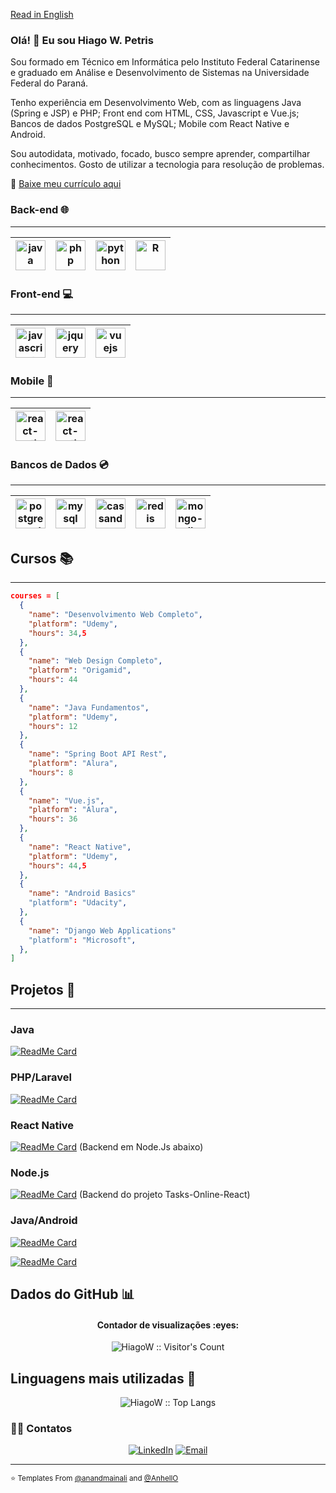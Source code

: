 <a href="https://github.com/HiagoW/HiagoW/blob/main/README.en.md">Read in English</a>

### Olá! 👋 Eu sou Hiago W. Petris

<!-- Source: https://github.com/kautukkundan/Awesome-Profile-README-templates/blob/master/code-styled/anandmainali.md -->
<!-- How create awesome templates: https://github.com/matiassingers/awesome-readme -->
<!--
**HiagoW/HiagoW** is a ✨ _special_ ✨ repository because its `README.md` (this file) appears on your GitHub profile.

Here are some ideas to get you started:

- 🔭 I’m currently working on ...
- 🌱 I’m currently learning ...
- 👯 I’m looking to collaborate on ...
- 🤔 I’m looking for help with ...
- 💬 Ask me about ...
- 📫 How to reach me: ...
- 😄 Pronouns: ...
- ⚡ Fun fact: ...
-->

<div>
<p>
  Sou formado em Técnico em Informática pelo Instituto Federal Catarinense e graduado em Análise e Desenvolvimento de Sistemas na Universidade Federal do Paraná.

  Tenho experiência em Desenvolvimento Web, com as linguagens Java (Spring e JSP) e PHP; Front end com HTML, CSS, Javascript e Vue.js; Bancos de dados PostgreSQL e MySQL; Mobile com React Native e Android.

  Sou autodidata, motivado, focado, busco sempre aprender, compartilhar conhecimentos. Gosto de utilizar a tecnologia para resolução de problemas.
</p>
  
  📃 <a href="https://1drv.ms/b/s!As-YQNdbq695rkb355ybXAp91DkZ?e=0zRz9i">Baixe meu currículo aqui</a>
</div>

### Back-end 🌐
<hr>

| [<img src="https://cdn2.iconfinder.com/data/icons/designer-skills/128/code-programming-java-software-develop-command-language-256.png" alt="java" title="Java" width="48">](#) | [<img src="https://cdn3.iconfinder.com/data/icons/popular-services-brands/512/php-256.png" alt="php"  title="PHP" width="48">](#) | [<img src="https://cdn4.iconfinder.com/data/icons/logos-and-brands/512/267_Python_logo-256.png" alt="python" title="Python" width="48">](#) | [<img src="https://cdn4.iconfinder.com/data/icons/logos-and-brands/512/285_R_Project_logo-128.png" alt="R" title="R" width="48">](#)
|---|---|---|---|

### Front-end 💻
<hr>

| [<img src="https://cdn2.iconfinder.com/data/icons/designer-skills/128/code-programming-javascript-software-develop-command-language-256.png" alt="javascript" title="Javascript"  width="48">](#) | [<img src="https://cdn2.iconfinder.com/data/icons/designer-skills/128/code-programming-javascript-jquery-develop-framework-language-256.png" alt="jquery" title="JQuery" width="48">](#) | [<img src="https://cdn4.iconfinder.com/data/icons/logos-and-brands/512/367_Vuejs_logo-256.png" alt="vuejs" title='VueJS' width="48">](#)
|---|---|---|

### Mobile 📱
<hr>

| [<img src="https://cdn0.iconfinder.com/data/icons/logos-brands-in-colors/128/react_color-256.png" alt="react-native" title="React Native" width="48">](#) | [<img src="https://cdn1.iconfinder.com/data/icons/logotypes/32/android-256.png" alt="react-native" title="Android" width="48">](#)
|---|---|

### Bancos de Dados 💿
<hr>

| [<img src="https://cdn.worldvectorlogo.com/logos/postgresql.svg" alt="postgre-sql" title="Postgre SQL" width="48">](#) | [<img src="https://cdn.worldvectorlogo.com/logos/mysql-6.svg" alt="mysql" title="MySQL" width="48">](#) | [<img src="https://cdn.worldvectorlogo.com/logos/cassandra.svg" alt="cassandra" title="Cassandra" width="48">](#) | [<img src="https://cdn.worldvectorlogo.com/logos/redis.svg" alt="redis" title="Redis" width="48">](#) | [<img src="https://cdn.worldvectorlogo.com/logos/mongodb-icon-1.svg" alt="mongo-db" title="Mongo DB" width="48">](#)
|---|---|---|---|---|
 
<!-- ### Outras Ferramentas 🛠️
<hr>

* Pandas
* Matplotlib
* Numpy
* Seaborn
* PowerBI -->

## Cursos 📚

<hr>

```json
courses = [
  {
    "name": "Desenvolvimento Web Completo",
    "platform": "Udemy",
    "hours": 34,5
  },
  {
    "name": "Web Design Completo",
    "platform": "Origamid",
    "hours": 44
  },
  {
    "name": "Java Fundamentos",
    "platform": "Udemy",
    "hours": 12
  },
  {
    "name": "Spring Boot API Rest",
    "platform": "Alura",
    "hours": 8
  },
  {
    "name": "Vue.js",
    "platform": "Alura",
    "hours": 36
  },
  {
    "name": "React Native",
    "platform": "Udemy",
    "hours": 44,5
  },
  {
    "name": "Android Basics"
    "platform": "Udacity",
  },
  {
    "name": "Django Web Applications"
    "platform": "Microsoft",
  },
]
```

## Projetos 📁
<hr/>

### Java

[![ReadMe Card](https://github-readme-stats.vercel.app/api/pin/?username=HiagoW&repo=SIJOGA&show_owner=true)](https://github.com/HiagoW/SIJOGA)

### PHP/Laravel

[![ReadMe Card](https://github-readme-stats.vercel.app/api/pin/?username=HiagoW&repo=IntercampiUFPR&show_owner=true)](https://github.com/HiagoW/IntercampiUFPR)

### React Native

[![ReadMe Card](https://github-readme-stats.vercel.app/api/pin/?username=HiagoW&repo=Tasks-Online-React&show_owner=true)](https://github.com/HiagoW/Tasks-Online-React)
(Backend em Node.Js abaixo)

### Node.js

[![ReadMe Card](https://github-readme-stats.vercel.app/api/pin/?username=HiagoW&repo=Tasks-Backend-Node&show_owner=true)](https://github.com/HiagoW/Tasks-Backend-Node)
(Backend do projeto Tasks-Online-React)

### Java/Android

[![ReadMe Card](https://github-readme-stats.vercel.app/api/pin/?username=HiagoW&repo=FinApp&show_owner=true)](https://github.com/HiagoW/FinApp)

[![ReadMe Card](https://github-readme-stats.vercel.app/api/pin/?username=HiagoW&repo=HarrysQuiz&show_owner=true)](https://github.com/HiagoW/HarrysQuiz)


## Dados do GitHub :bar_chart:

<!-- Source: https://github.com/kautukkundan/Awesome-Profile-README-templates/edit/master/code-styled/AnhellO.md -->

<h4 align="center">Contador de visualizações :eyes:</h4>

<p align="center"><img src="https://profile-counter.glitch.me/{HiagoW}/count.svg" alt="HiagoW :: Visitor's Count" /></p>

## Linguagens mais utilizadas :tongue:

<p align="center"><img src="https://github-readme-stats.vercel.app/api/top-langs/?username=HiagoW&langs_count=10&theme=tokyonight&layout=compact" alt="HiagoW :: Top Langs" /></p>

<h3> 🤝🏻 Contatos </h3>

<p align="center">
<a href="https://www.linkedin.com/in/hiago-petris/" target="_blank"><img alt="LinkedIn" src="https://img.shields.io/badge/LinkedIn-@hiago.petris-blue?style=flat&logo=linkedin"></a>
<a href="mailto:hiago.petris@gmail.com"><img alt="Email" src="https://img.shields.io/badge/Email-hiago.petris@gmail.com-blue?style=flat&logo=gmail"></a>
</p>

<hr>


<small>⭐️ Templates From [@anandmainali](https://github.com/anandmainali) and [@AnhellO](https://github.com/AnhellO)</small>
